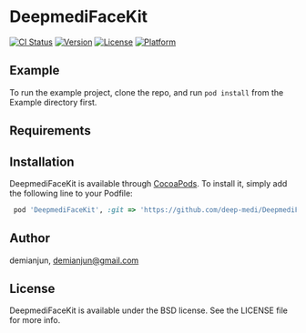 # DeepmediFaceKit

[![CI Status](https://img.shields.io/travis/demianjun/DeepmediFaceKit.svg?style=flat)](https://travis-ci.org/demianjun/DeepmediFaceKit)
[![Version](https://img.shields.io/cocoapods/v/DeepmediFaceKit.svg?style=flat)](https://cocoapods.org/pods/DeepmediFaceKit)
[![License](https://img.shields.io/cocoapods/l/DeepmediFaceKit.svg?style=flat)](https://cocoapods.org/pods/DeepmediFaceKit)
[![Platform](https://img.shields.io/cocoapods/p/DeepmediFaceKit.svg?style=flat)](https://cocoapods.org/pods/DeepmediFaceKit)

## Example

To run the example project, clone the repo, and run `pod install` from the Example directory first.

## Requirements

## Installation

DeepmediFaceKit is available through [CocoaPods](https://cocoapods.org). To install
it, simply add the following line to your Podfile:

```ruby
 pod 'DeepmediFaceKit', :git => 'https://github.com/deep-medi/DeepmediFaceKit.git'
```

## Author

demianjun, demianjun@gmail.com

## License

DeepmediFaceKit is available under the BSD license. See the LICENSE file for more info.
